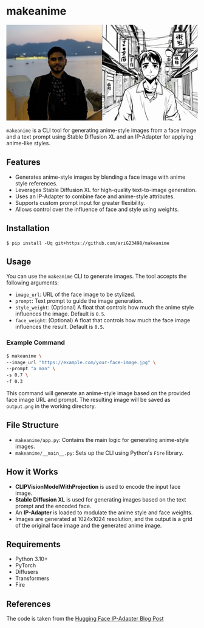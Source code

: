 # makeanime

![image](output.png)

`makeanime` is a CLI tool for generating anime-style images from a face image and a text prompt using Stable Diffusion XL and an IP-Adapter for applying anime-like styles.

## Features

- Generates anime-style images by blending a face image with anime style references.
- Leverages Stable Diffusion XL for high-quality text-to-image generation.
- Uses an IP-Adapter to combine face and anime-style attributes.
- Supports custom prompt input for greater flexibility.
- Allows control over the influence of face and style using weights.

## Installation

```shell
$ pip install -Uq git+https://github.com/ariG23498/makeanime
```

## Usage

You can use the `makeanime` CLI to generate images. The tool accepts the following arguments:

- `image_url`: URL of the face image to be stylized.
- `prompt`: Text prompt to guide the image generation.
- `style_weight`: (Optional) A float that controls how much the anime style influences the image. Default is `0.5`.
- `face_weight`: (Optional) A float that controls how much the face image influences the result. Default is `0.5`.

### Example Command

```bash
$ makeanime \
--image_url "https://example.com/your-face-image.jpg" \
--prompt "a man" \
-s 0.7 \
-f 0.3
```

This command will generate an anime-style image based on the provided face image URL and prompt. The resulting image will be saved as `output.png` in the working directory.

## File Structure

- `makeanime/app.py`: Contains the main logic for generating anime-style images.
- `makeanime/__main__.py`: Sets up the CLI using Python's `Fire` library.
  
## How it Works

- **CLIPVisionModelWithProjection** is used to encode the input face image.
- **Stable Diffusion XL** is used for generating images based on the text prompt and the encoded face.
- An **IP-Adapter** is loaded to modulate the anime style and face weights.
- Images are generated at 1024x1024 resolution, and the output is a grid of the original face image and the generated anime image.

## Requirements

- Python 3.10+
- PyTorch
- Diffusers
- Transformers
- Fire

## References

The code is taken from the [Hugging Face IP-Adapter Blog Post](https://huggingface.co/docs/diffusers/main/en/using-diffusers/ip_adapter)